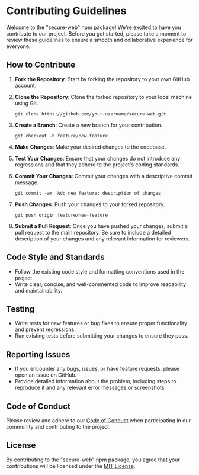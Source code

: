 # Contributing Guidelines

Welcome to the "secure-web" npm package! We're excited to have you contribute to our project. Before you get started, please take a moment to review these guidelines to ensure a smooth and collaborative experience for everyone.

## How to Contribute

1. **Fork the Repository**: Start by forking the repository to your own GitHub account.

2. **Clone the Repository**: Clone the forked repository to your local machine using Git.

   ```
   git clone https://github.com/your-username/secure-web.git
   ```

3. **Create a Branch**: Create a new branch for your contribution.

   ```
   git checkout -b feature/new-feature
   ```

4. **Make Changes**: Make your desired changes to the codebase.

5. **Test Your Changes**: Ensure that your changes do not introduce any regressions and that they adhere to the project's coding standards.

6. **Commit Your Changes**: Commit your changes with a descriptive commit message.

   ```
   git commit -am 'Add new feature: description of changes'
   ```

7. **Push Changes**: Push your changes to your forked repository.

   ```
   git push origin feature/new-feature
   ```

8. **Submit a Pull Request**: Once you have pushed your changes, submit a pull request to the main repository. Be sure to include a detailed description of your changes and any relevant information for reviewers.

## Code Style and Standards

- Follow the existing code style and formatting conventions used in the project.
- Write clear, concise, and well-commented code to improve readability and maintainability.

## Testing

- Write tests for new features or bug fixes to ensure proper functionality and prevent regressions.
- Run existing tests before submitting your changes to ensure they pass.

## Reporting Issues

- If you encounter any bugs, issues, or have feature requests, please open an issue on GitHub.
- Provide detailed information about the problem, including steps to reproduce it and any relevant error messages or screenshots.

## Code of Conduct

Please review and adhere to our [Code of Conduct](#) when participating in our community and contributing to the project.

## License

By contributing to the "secure-web" npm package, you agree that your contributions will be licensed under the [MIT License](#).
